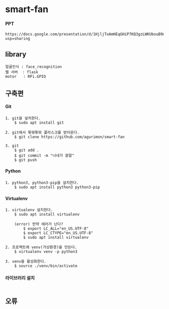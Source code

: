 # smart-fan

#### PPT
```buildoutcfg
https://docs.google.com/presentation/d/1HjljToAmHEqGHiP7KQ3gzLWKUbouB9nNMGS_PHmBAQc/edit?usp=sharing
```
## library
```buildoutcfg
얼굴인식 : face_recognition 
웹 서버  : flask
motor   : RPi.GPIO
```
## 구축편

#### Git
```buildoutcfg
1. git을 설치한다.
    $ sudo apt install git
    
2. git에서 뚞딲뚞딲 플라스크를 받아온다.
    $ git clone https://github.com/agurimon/smart-fan
    
3. git
    $ git add .
    $ git commit -m "너네가 쓸말"
    $ git push
```

#### Python
```buildoutcfg
1. python3, python3-pip을 설치한다.
    $ sudo apt install python3 python3-pip
```

#### Virtualenv
```buildoutcfg
1. virtualenv 설치한다.
    $ sudo apt install virtualenv
    
    (error) 만약 에러가 난다?
        $ export LC_ALL="en_US.UTF-8"
        $ export LC_CTYPE="en_US.UTF-8"
        $ sudo apt install virtualenv

2. 프로젝트에 venv(가상환경)을 만든다.
    $ virtualenv venv -p python3

3. venv을 활성화한다.
    $ source ./venv/bin/activate
```

#### 라이브러리 설치
```buildoutcfg

```


## 오류
```buildoutcfg

```

